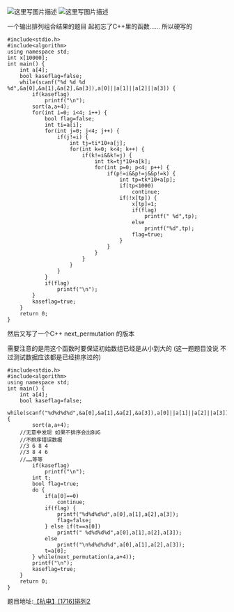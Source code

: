 ![这里写图片描述](http://img.blog.csdn.net/20160318230555411)
![这里写图片描述](http://img.blog.csdn.net/20160318230601052)

一个输出排列组合结果的题目
起初忘了C++里的函数……
所以硬写的

```
#include<stdio.h>
#include<algorithm>
using namespace std;
int x[10000];
int main() {
	int a[4];
	bool kaseflag=false;
	while(scanf("%d %d %d %d",&a[0],&a[1],&a[2],&a[3]),a[0]||a[1]||a[2]||a[3]) {
		if(kaseflag)
			printf("\n");
		sort(a,a+4);
		for(int i=0; i<4; i++) {
			bool flag=false;
			int ti=a[i];
			for(int j=0; j<4; j++) {
				if(j!=i) {
					int tj=ti*10+a[j];
					for(int k=0; k<4; k++) {
						if(k!=i&&k!=j) {
							int tk=tj*10+a[k];
							for(int p=0; p<4; p++) {
								if(p!=i&&p!=j&&p!=k) {
									int tp=tk*10+a[p];
									if(tp<1000)
										continue;
									if(!x[tp]) {
										x[tp]=1;
										if(flag)
											printf(" %d",tp);
										else
											printf("%d",tp);
										flag=true;
									}
								}
							}
						}
					}
				}
			}
			if(flag)
				printf("\n");
		}
		kaseflag=true;
	}
	return 0;
}
```

然后又写了一个C++
next_permutation
的版本

需要注意的是用这个函数时要保证初始数组已经是从小到大的
(这一题题目没说 不过测试数据应该都是已经排序过的)
```
#include<stdio.h>
#include<algorithm>
using namespace std;
int main() {
	int a[4];
	bool kaseflag=false;
	while(scanf("%d%d%d%d",&a[0],&a[1],&a[2],&a[3]),a[0]||a[1]||a[2]||a[3]) {
		sort(a,a+4);
	//无意中发现 如果不排序会出BUG	
	//不排序错误数据
	//3 6 8 4
	//3 8 4 6
	//……等等 
		if(kaseflag)
			printf("\n");
		int t;
		bool flag=true;
		do {
			if(a[0]==0)
				continue;
			if(flag) {
				printf("%d%d%d%d",a[0],a[1],a[2],a[3]);
				flag=false;
			} else if(t==a[0])
				printf(" %d%d%d%d",a[0],a[1],a[2],a[3]);
			else
				printf("\n%d%d%d%d",a[0],a[1],a[2],a[3]);
			t=a[0];
		} while(next_permutation(a,a+4));
		printf("\n");
		kaseflag=true;
	}
	return 0;
}
```

题目地址:[【杭电】[1716]排列2](http://acm.hdu.edu.cn/showproblem.php?pid=1716)
